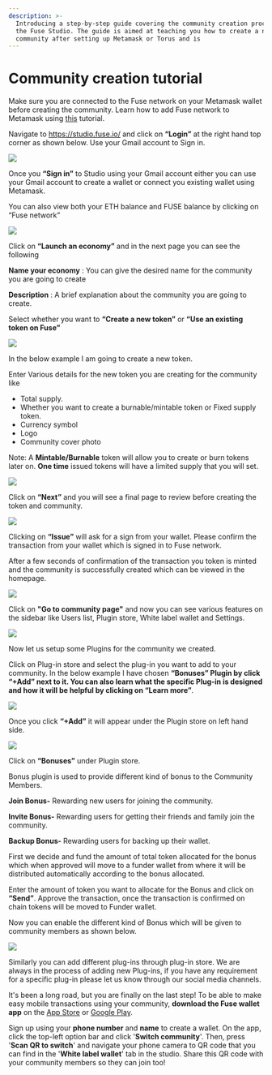 ```yaml
---
description: >-
  Introducing a step-by-step guide covering the community creation process on
  the Fuse Studio. The guide is aimed at teaching you how to create a new
  community after setting up Metamask or Torus and is
---
```


# Community creation tutorial

Make sure you are connected to the Fuse network on your Metamask wallet before creating the community. Learn how to add Fuse network to Metamask using [this](https://docs.fuse.io/the-fuse-studio/getting-started/how-to-add-fuse-to-your-metamask) tutorial.

Navigate to https://studio.fuse.io/ and click on **“Login”** at the right hand top corner as shown below. Use your Gmail account to Sign in.

![](<../../.gitbook/assets/0 (9).png>)

Once you **“Sign in”** to Studio using your Gmail account either you can use your Gmail account to create a wallet or connect you existing wallet using Metamask.

You can also view both your ETH balance and FUSE balance by clicking on “Fuse network”

![](<../../.gitbook/assets/1 (12).png>)

Click on **“Launch an economy”** and in the next page you can see the following

**Name your economy** : You can give the desired name for the community you are going to create

**Description** : A brief explanation about the community you are going to create.

Select whether you want to **“Create a new token”** or **“Use an existing token on Fuse”**

![](<../../.gitbook/assets/2 (12).png>)

In the below example I am going to create a new token.

Enter Various details for the new token you are creating for the community like

* Total supply.
* Whether you want to create a burnable/mintable token or Fixed supply token.
* Currency symbol
* Logo
* Community cover photo

Note: A **Mintable/Burnable** token will allow you to create or burn tokens later on. **One time** issued tokens will have a limited supply that you will set.

![](<../../.gitbook/assets/3 (11).png>)

Click on **“Next”** and you will see a final page to review before creating the token and community.

![](<../../.gitbook/assets/4 (11).png>)

Clicking on **“Issue”** will ask for a sign from your wallet. Please confirm the transaction from your wallet which is signed in to Fuse network.

After a few seconds of confirmation of the transaction you token is minted and the community is successfully created which can be viewed in the homepage.

![](<../../.gitbook/assets/5 (8).png>)

Click on **"Go to community page"** and now you can see various features on the sidebar like Users list, Plugin store, White label wallet and Settings. 

![](<../../.gitbook/assets/6 (8).png>)

Now let us setup some Plugins for the community we created. 

Click on Plug-in store and select the plug-in you want to add to your community. In the below example I have chosen **“Bonuses” **Plugin by click **“+Add”** next to it. You can also learn what the specific Plug-in is designed and how it will be helpful by clicking on** “Learn more”**. 

![](<../../.gitbook/assets/image (5).png>)

Once you click **“+Add”** it will appear under the Plugin store on left hand side. 

![](<../../.gitbook/assets/image (6).png>)

Click on **“Bonuses”** under Plugin store. 

Bonus plugin is used to provide different kind of bonus to the Community Members. 

**Join Bonus-** Rewarding new users for joining the community. 

**Invite Bonus-** Rewarding users for getting their friends and family join the community. 

**Backup Bonus-** Rewarding users for backing up their wallet. 

First we decide and fund the amount of total token allocated for the bonus which when approved will move to a funder wallet from where it will be distributed automatically according to the bonus allocated. 

Enter the amount of token you want to allocate for the Bonus and click on **“Send”**. Approve the transaction, once the transaction is confirmed on chain tokens will be moved to Funder wallet. 

Now you can enable the different kind of Bonus which will be given to community members as shown below. 

![](https://lh3.googleusercontent.com/HlpGHjSXTYef\_9oNYfiqquHS12mQN55k51PpgIq0-JzbrdlWdk8dlCVgUt4Vuwi2nu6YceBiSZpanwQ-wwN-ONj3bGcbzJhLHDKu7\_kczkFjfl9p7fB4wXXSpI2RiAC1by_ErQ)

Similarly you can add different plug-ins through plug-in store. We are always in the process of adding new Plug-ins, if you have any requirement for a specific plug-in please let us know through our social media channels.

It's been a long road, but you are finally on the last step! To be able to make easy mobile transactions using your community, **download the Fuse wallet app** on the [App Store](https://apps.apple.com/il/app/fuse-wallet/id1491783654) or [Google Play](https://play.google.com/store/apps/details?id=io.fuse.fusecash).

Sign up using your **phone number** and **name** to create a wallet. On the app, click the top-left option bar and click '**Switch community**'. Then, press '**Scan QR to switch**' and navigate your phone camera to QR code that you can find in the '**White label wallet**' tab in the studio. Share this QR code with your community members so they can join too!
